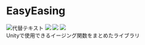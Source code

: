 # EasyEasing

![代替テキスト](https://img.shields.io/badge/Unity-2022.3+-orange) <img src="http://img.shields.io/badge/UniTask-2.5.10-orange.svg?style=flat"> <img src="http://img.shields.io/badge/License-MIT-blue.svg?style=flat"> <img src="http://img.shields.io/badge/Language-C%23-green.svg?style=flat"><br>
Unityで使用できるイージング関数をまとめたライブラリ
